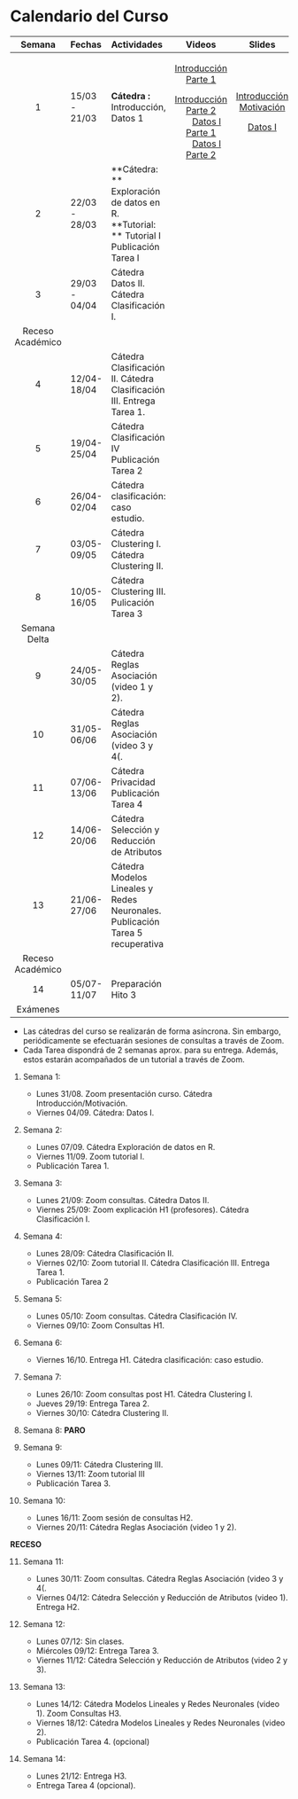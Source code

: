 # Calendario del Curso



Semana | Fechas | Actividades | Videos | Slides 
:------------: | :------------- | :------------- | :-------------: | :-------------: 
1 | 15/03 - 21/03 | **Cátedra :** Introducción, Datos 1          | <a href="#"><img src="https://f0.pngfuel.com/png/830/655/red-and-white-play-logo-png-clip-art.png" width="16px" height="16px"></a>  [Introducción Parte 1](https://youtu.be/suD-27ms_5o) <br/><a href="#"><img src="https://f0.pngfuel.com/png/830/655/red-and-white-play-logo-png-clip-art.png" width="16px" height="16px"></a>  [Introducción Parte 2](https://youtu.be/W4SBNw25mbA) <br/><a href="#"><img src="https://f0.pngfuel.com/png/830/655/red-and-white-play-logo-png-clip-art.png" width="16px" height="16px"></a>  [Datos I Parte 1](https://youtu.be/suD-27ms_5o) <br/><a href="#"><img src="https://f0.pngfuel.com/png/830/655/red-and-white-play-logo-png-clip-art.png" width="16px" height="16px"></a>  [Datos I Parte 2](https://youtu.be/W4SBNw25mbA) <br/> | <a href="#"><img src="https://www.hiddenjunglecusco.com/wp-content/uploads/2019/11/PDF-Logo.png" width="16px" height="16px"></a><br/>[Introducción Motivación](slides/Clase_1_Introduccion_motivacion.pdf)<a href="#"><img src="https://www.hiddenjunglecusco.com/wp-content/uploads/2019/11/PDF-Logo.png" width="16px" height="16px"></a><br/>[Datos I](slides/Clase_2_datos_I.pdf) 
2 | 22/03 - 28/03 | **Cátedra: **  Exploración de datos en R.  <br/> **Tutorial: ** Tutorial I  <br/> Publicación Tarea I |                                                              |  
3 | 29/03 - 04/04 | Cátedra Datos II.   Cátedra Clasificación I. |                                                              |                                                              
 Receso Académico |               |                                                   |                                                              |                                                              
4 | 12/04-18/04 | Cátedra Clasificación II.  Cátedra Clasificación III. Entrega Tarea 1. |                                                              |                                                              
5 | 19/04-25/04 | Cátedra Clasificación IV   Publicación Tarea 2 |  |                                                              
        6         | 26/04-02/04   | Cátedra clasificación: caso estudio. |                                                              |   
7 | 03/05-09/05   | Cátedra Clustering I.  Cátedra Clustering II. |                                                              |                                                              
8 | 10/05-16/05 | Cátedra Clustering III.   Pulicación Tarea 3 |  |  
Semana Delta |  |  |  |  
9 | 24/05-30/05 | Cátedra Reglas Asociación (video 1 y 2). |  |  
10 | 31/05-06/06 | Cátedra Reglas Asociación (video 3 y 4(. |  |  
11 | 07/06-13/06 | Cátedra Privacidad  Publicación Tarea 4 |  |  
12 | 14/06-20/06 | Cátedra Selección y Reducción de Atributos |  |  
13 | 21/06-27/06 | Cátedra Modelos Lineales y Redes Neuronales. Publicación Tarea 5 recuperativa |  |  
Receso Académico |  |  |  |  
14 | 05/07-11/07 | Preparación Hito 3 |  |  
Exámenes |  |  |  |  










* Las cátedras del curso se realizarán de forma asíncrona. Sin embargo, periódicamente se efectuarán sesiones de consultas a través de Zoom.
* Cada Tarea dispondrá de 2 semanas aprox. para su entrega. Además, estos estarán acompañados de un tutorial a través de Zoom. 

1. Semana 1:
	* Lunes 31/08. Zoom presentación curso. Cátedra Introducción/Motivación.
	* Viernes 04/09. Cátedra: Datos I.
	
2. Semana 2:
	* Lunes 07/09. Cátedra Exploración de datos en R.
	* Viernes 11/09. Zoom tutorial I.
	* Publicación Tarea 1.
	
3. Semana 3:
	* Lunes 21/09: Zoom consultas. Cátedra Datos II.
	* Viernes 25/09: Zoom explicación H1 (profesores). Cátedra Clasificación I.
	
4. Semana 4:
	 * Lunes 28/09: Cátedra Clasificación II. 
	 * Viernes 02/10: Zoom tutorial II. Cátedra Clasificación III. Entrega Tarea 1.
	 * Publicación Tarea 2
	 
5. Semana 5:
	* Lunes 05/10: Zoom consultas. Cátedra Clasificación IV. 
	* Viernes 09/10: Zoom Consultas H1. 
	
6. Semana 6:
	* Viernes 16/10. Entrega H1. Cátedra clasificación: caso estudio.
	 
	 	 
7. Semana 7:
	* Lunes 26/10: Zoom consultas post H1. Cátedra Clustering I. 
	* Jueves 29/19: Entrega Tarea 2.
	* Viernes 30/10: Cátedra Clustering II.
	
	
8. Semana 8: **PARO** 

		 
9. Semana 9: 
	 * Lunes 09/11:  Cátedra Clustering III.
	 * Viernes 13/11: Zoom tutorial III
	 * Publicación Tarea 3.
	
10. Semana 10:
	 * Lunes 16/11: Zoom sesión de consultas H2. 
	 * Viernes 20/11: Cátedra Reglas Asociación (video 1 y 2). 
	 
**RECESO**	 
	  
11. Semana 11: 
	* Lunes 30/11: Zoom consultas. Cátedra Reglas Asociación (video 3 y 4(.
	* Viernes 04/12: Cátedra Selección y Reducción de Atributos (video 1). Entrega H2. 
	
	
12. Semana 12:
	* Lunes 07/12:  Sin clases. 
	* Miércoles 09/12: Entrega Tarea 3.
	* Viernes 11/12: Cátedra Selección y Reducción de Atributos (video 2 y 3). 
	
13. Semana 13:
	 * Lunes 14/12: Cátedra Modelos Lineales y Redes Neuronales (video 1). Zoom Consultas H3. 
	 * Viernes 18/12: Cátedra Modelos Lineales y Redes Neuronales (video 2). 
	 * Publicación Tarea 4. (opcional)
	  
14. Semana 14:
	 * Lunes 21/12:  Entrega H3. 
	 * Entrega Tarea 4 (opcional).

	 
